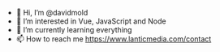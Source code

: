 - 👋 Hi, I’m @davidmold
- 👀 I’m interested in Vue, JavaScript and Node
- 🌱 I’m currently learning everything
- 📫 How to reach me https://www.lanticmedia.com/contact

<!---
davidmold/davidmold is a ✨ special ✨ repository because its `README.md` (this file) appears on your GitHub profile.
You can click the Preview link to take a look at your changes.
--->
